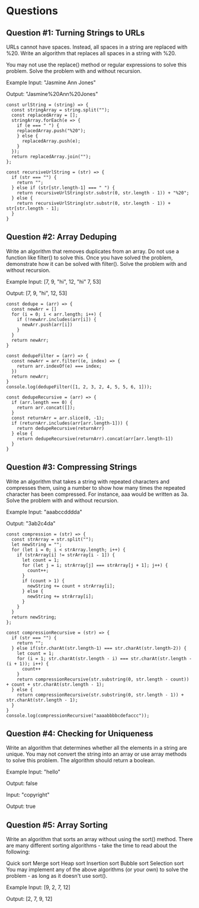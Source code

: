 # Questions
## Question #1: Turning Strings to URLs
URLs cannot have spaces. Instead, all spaces in a string are replaced with %20. Write an algorithm that replaces all spaces in a string with %20.

You may not use the replace() method or regular expressions to solve this problem. Solve the problem with and without recursion.

Example
Input: "Jasmine Ann Jones"

Output: "Jasmine%20Ann%20Jones"

```
const urlString = (string) => {
  const stringArray = string.split("");
  const replacedArray = [];
  stringArray.forEach(e => {
    if (e === " ") {
    replacedArray.push("%20");
    } else {
      replacedArray.push(e);
    }
  });
  return replacedArray.join("");
};
```
```
const recursiveUrlString = (str) => {
  if (str === "") {
    return "";
  } else if (str[str.length-1] === " ") {
    return recursiveUrlString(str.substr(0, str.length - 1)) + "%20";
  } else {
    return recursiveUrlString(str.substr(0, str.length - 1)) + str[str.length - 1];
  }
}
```

## Question #2: Array Deduping
Write an algorithm that removes duplicates from an array. Do not use a function like filter() to solve this. Once you have solved the problem, demonstrate how it can be solved with filter(). Solve the problem with and without recursion.

Example
Input: [7, 9, "hi", 12, "hi" 7, 53]

Output: [7, 9, "hi", 12, 53]
```
const dedupe = (arr) => {
  const newArr = []
  for (i = 0; i < arr.length; i++) {
    if (!newArr.includes(arr[i]) {
      newArr.push(arr[i])
    }
  }
  return newArr;
}
```
```
const dedupeFilter = (arr) => {
  const newArr = arr.filter((e, index) => {
    return arr.indexOf(e) === index;
  })
  return newArr;
}
console.log(dedupeFilter([1, 2, 3, 2, 4, 5, 5, 6, 1]));
```

```
const dedupeRecursive = (arr) => {
  if (arr.length === 0) {
    return arr.concat([]);
  }
  const returnArr = arr.slice(0, -1);
  if (returnArr.includes(arr[arr.length-1])) {
    return dedupeRecursive(returnArr)
  } else {
    return dedupeRecursive(returnArr).concat(arr[arr.length-1])
  }
}
```

## Question #3: Compressing Strings
Write an algorithm that takes a string with repeated characters and compresses them, using a number to show how many times the repeated character has been compressed. For instance, aaa would be written as 3a. Solve the problem with and without recursion.

Example
Input: "aaabccdddda"

Output: "3ab2c4da"

```
const compression = (str) => {
  const strArray = str.split("");
  let newString = "";
  for (let i = 0; i < strArray.length; i++) {
    if (strArray[i] != strArray[i - 1]) {
      let count = 1;
      for (let j = i; strArray[j] === strArray[j + 1]; j++) {
        count++;
      }
      if (count > 1) {
        newString += count + strArray[i];
      } else {
        newString += strArray[i];
      }
    }
  }
  return newString;
};
```
```
const compressionRecursive = (str) => {
  if (str === "") {
    return "";
  } else if(str.charAt(str.length-1) === str.charAt(str.length-2)) {
    let count = 1;
    for (i = 1; str.charAt(str.length - i) === str.charAt(str.length - (i + 1)); i++) {
      count++
    }
    return compressionRecursive(str.substring(0, str.length - count)) + count + str.charAt(str.length - 1);
  } else {
    return compressionRecursive(str.substring(0, str.length - 1)) + str.charAt(str.length - 1);
  }
}
console.log(compressionRecursive("aaaabbbbcdefaccc"));
```

## Question #4: Checking for Uniqueness
Write an algorithm that determines whether all the elements in a string are unique. You may not convert the string into an array or use array methods to solve this problem. The algorithm should return a boolean.

Example
Input: "hello"

Output: false

Input: "copyright"

Output: true

## Question #5: Array Sorting
Write an algorithm that sorts an array without using the sort() method. There are many different sorting algorithms - take the time to read about the following:

Quick sort
Merge sort
Heap sort
Insertion sort
Bubble sort
Selection sort
You may implement any of the above algorithms (or your own) to solve the problem - as long as it doesn't use sort().

Example
Input: [9, 2, 7, 12]

Output: [2, 7, 9, 12]